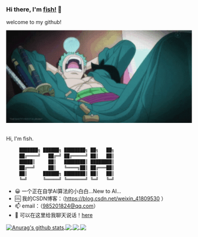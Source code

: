 ### Hi there, I'm [fish!](https://github.com/ooooxianyu) 👋
welcome to my github!

<img src="https://github.com/ooooxianyu/ooooxianyu/blob/master/zoro.gif">

<br />
<br />

Hi, I'm fish.

```
     ███████╗ ██████╗ ████████╗ ██╗   ██╗
     ██╔════╝   ██╔═╝ ██╔═════╝ ██║   ██║
     █████║     ██║   ████████║ ████████║
     ██╔══╝     ██║   ╚════╗██║ ██╔═══██║
     ██║      ██████╗ ████████║ ██║   ██║
     ╚═╝      ╚═════╝ ╚═══════╝ ╚═╝   ╚═╝
```

- 😀 一个正在自学AI算法的小白白…New to AI…
- 🆒 我的CSDN博客：（https://blog.csdn.net/weixin_41809530 ）
- 📫 email：（985201824@qq.com）
- 💬 可以在这里给我聊天说话！[here](https://github.com/ooooxianyu/ooooxianyu/issues)


<a href="https://github.com/anuraghazra/github-readme-stats">
  <img align="center" src="https://github-readme-stats.vercel.app/api?username=ooooxianyu&show_icons=true&include_all_commits=true&theme=radical&bg_color=#6495ED" alt="Anurag's github stats" />
</a>
<a href="https://github.com/anuraghazra/github-readme-stats">
  <!-- Change the `github-readme-stats.vercel.app` to `github-readme-stats.vercel.app`  -->
  <img align="center" src="https://github-readme-stats.vercel.app/api/top-langs/?username=ooooxianyu&layout=compact&theme=radical&bg_color=#6495ED" />
</a>

<a href="https://github.com/ooooxianyu/ooooxianyu">
  <!-- Change the `github-readme-stats.vercel.app` to `github-readme-stats.vercel.app`  -->
  <img align="center" src="https://github-readme-stats.vercel.app/api/pin/?username=ooooxianyu&repo=ooooxianyu&theme=radical&bg_color=#6495ED" />
</a>

<a href="https://github.com/ooooxianyu/yoloV5-arcface_forlearn">
  <!-- Change the `github-readme-stats.vercel.app` to `github-readme-stats.vercel.app`  -->
  <img align="center" src="https://github-readme-stats.vercel.app/api/pin/?username=ooooxianyu&repo=yoloV5-arcface_forlearn&theme=radical&bg_color=#6495ED" />
</a>

